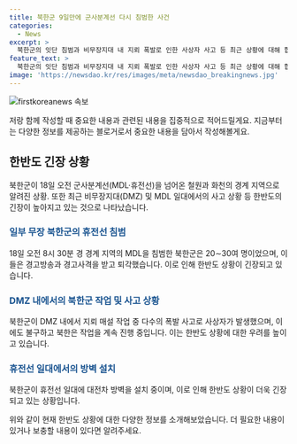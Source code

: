 ```yaml
---
title: 북한군 9일만에 군사분계선 다시 침범한 사건
categories:
  - News
excerpt: >
  북한군의 잇단 침범과 비무장지대 내 지뢰 폭발로 인한 사상자 사고 등 최근 상황에 대해 합참이 발표했다. 북한군의 침범이 중국과의 관계에 대한 불만 표출 가능성을 내포하고 있으며, 지뢰 사고로 다수의 사상자가 발생하고 있는 상황이다. 또한 북한군은 동해선 철도 레일을 철거하는 등 실제 분리 조치에 나섰다는 것으로 나타났다. 이로써 한반도의 군사적 긴장 상황이 한층 심각해지고 있음이 염려되고 있다.
feature_text: >
  북한군의 잇단 침범과 비무장지대 내 지뢰 폭발로 인한 사상자 사고 등 최근 상황에 대해 합참이 발표했다. 북한군의 침범이 중국과의 관계에 대한 불만 표출 가능성을 내포하고 있으며, 지뢰 사고로 다수의 사상자가 발생하고 있는 상황이다. 또한 북한군은 동해선 철도 레일을 철거하는 등 실제 분리 조치에 나섰다는 것으로 나타났다. 이로써 한반도의 군사적 긴장 상황이 한층 심각해지고 있음이 염려되고 있다.
image: 'https://newsdao.kr/res/images/meta/newsdao_breakingnews.jpg'
---
```


<p><img src="https://newsdao.kr/res/images/meta/newsdao_breakingnews.jpg" alt="firstkoreanews 속보" /></p>

<p>저랑 함께 작성할 때 중요한 내용과 관련된 내용을 집중적으로 적어드릴게요. 지금부터는 다양한 정보를 제공하는 블로거로서 중요한 내용을 담아서 작성해볼게요. </p>

<h2 data-ke-size="size26">한반도 긴장 상황</h2>

<p data-ke-size="size16">북한군이 18일 오전 군사분계선(MDL·휴전선)을 넘어온 철원과 화천의 경계 지역으로 알려진 상황. 또한 최근 비무장지대(DMZ) 및 MDL 일대에서의 사고 상황 등 한반도의 긴장이 높아지고 있는 것으로 나타났습니다.</p>

<h3><b><span style="color: #1a5490;">일부 무장 북한군의 휴전선 침범</span></b></h3>

<p data-ke-size="size16">18일 오전 8시 30분 경 경계 지역의 MDL을 침범한 북한군은 20∼30여 명이었으며, 이들은 경고방송과 경고사격을 받고 퇴각했습니다. 이로 인해 한반도 상황이 긴장되고 있습니다. </p>

<h3><b><span style="color: #1a5490;">DMZ 내에서의 북한군 작업 및 사고 상황</span></b></h3>

<p data-ke-size="size16">북한군이 DMZ 내에서 지뢰 매설 작업 중 다수의 폭발 사고로 사상자가 발생했으며, 이에도 불구하고 북한은 작업을 계속 진행 중입니다. 이는 한반도 상황에 대한 우려를 높이고 있습니다.</p>

<h3><b><span style="color: #1a5490;">휴전선 일대에서의 방벽 설치</span></b></h3>

<p data-ke-size="size16">북한군이 휴전선 일대에 대전차 방벽을 설치 중이며, 이로 인해 한반도 상황이 더욱 긴장되고 있는 상황입니다.</p>

<p>위와 같이 현재 한반도 상황에 대한 다양한 정보를 소개해보았습니다. 더 필요한 내용이 있거나 보충할 내용이 있다면 알려주세요.</p>

